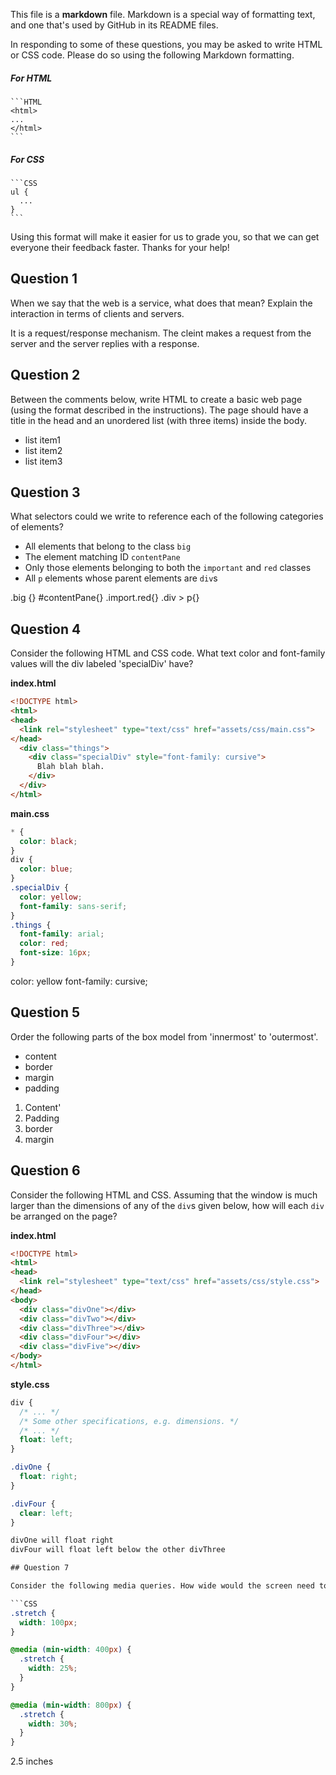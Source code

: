 This file is a **markdown** file. Markdown is a special way of formatting text, and one that's used by GitHub in its README files.

In responding to some of these questions, you may be asked to write HTML or CSS code. Please do so using the following Markdown formatting.

##### For HTML

    ```HTML
    <html>
    ...
    </html>
    ```

##### For CSS

    ```CSS
    ul {
      ...
    }
    ```

Using this format will make it easier for us to grade you, so that we can get everyone their feedback faster. Thanks for your help!

## Question 1

When we say that the web is a service, what does that mean? Explain the interaction in terms of clients and servers.

It is a request/response mechanism.  The cleint makes a request from the server and the server replies with a response.

## Question 2

Between the comments below, write HTML to create a basic web page (using the format described in the instructions). The page should have a title in the head and an unordered list (with three items) inside the body.
<!DOCTYPE html>
  <html>
    <head>
     <title>Title goes here</title>
    </head>
      <body>
      <ul>
        <li>list item1</li>
        <li>list item2</li>
        <li>list item3</li>
      </ul>
      </body>
    </html>

## Question 3

What selectors could we write to reference each of the following categories of elements?
* All elements that belong to the class `big`
* The element matching ID `contentPane`
* Only those elements belonging to both the `important` and `red` classes
* All `p` elements whose parent elements are `div`s

.big {}
#contentPane{}
.import.red{}
.div > p{}

## Question 4

Consider the following HTML and CSS code. What text color and font-family values will the div labeled 'specialDiv' have?

**index.html**
```HTML
<!DOCTYPE html>
<html>
<head>
  <link rel="stylesheet" type="text/css" href="assets/css/main.css">
</head>
  <div class="things">
    <div class="specialDiv" style="font-family: cursive">
      Blah blah blah.
    </div>
  </div>
</html>
```

**main.css**
```CSS
* {
  color: black;
}
div {
  color: blue;
}
.specialDiv {
  color: yellow;
  font-family: sans-serif;
}
.things {
  font-family: arial;
  color: red;
  font-size: 16px;
}
```

color: yellow
font-family: cursive;

## Question 5

Order the following parts of the box model from 'innermost' to 'outermost'.
* content
* border
* margin
* padding

1) Content'
2) Padding
3) border
4) margin

## Question 6

Consider the following HTML and CSS. Assuming that the window is much larger than the dimensions of any of the `div`s given below, how will each `div` be arranged on the page?

**index.html**

```HTML
<!DOCTYPE html>
<html>
<head>
  <link rel="stylesheet" type="text/css" href="assets/css/style.css">
</head>
<body>
  <div class="divOne"></div>
  <div class="divTwo"></div>
  <div class="divThree"></div>
  <div class="divFour"></div>
  <div class="divFive"></div>
</body>
</html>
```

**style.css**

```CSS
div {
  /* ... */
  /* Some other specifications, e.g. dimensions. */
  /* ... */
  float: left;
}

.divOne {
  float: right;
}

.divFour {
  clear: left;
}

divOne will float right
divFour will float left below the other divThree

## Question 7

Consider the following media queries. How wide would the screen need to be for elements with the class `stretch` to have a width of 150 pixels?

```CSS
.stretch {
  width: 100px;
}

@media (min-width: 400px) {
  .stretch {
    width: 25%;
  }
}

@media (min-width: 800px) {
  .stretch {
    width: 30%;
  }
}
```

2.5 inches
